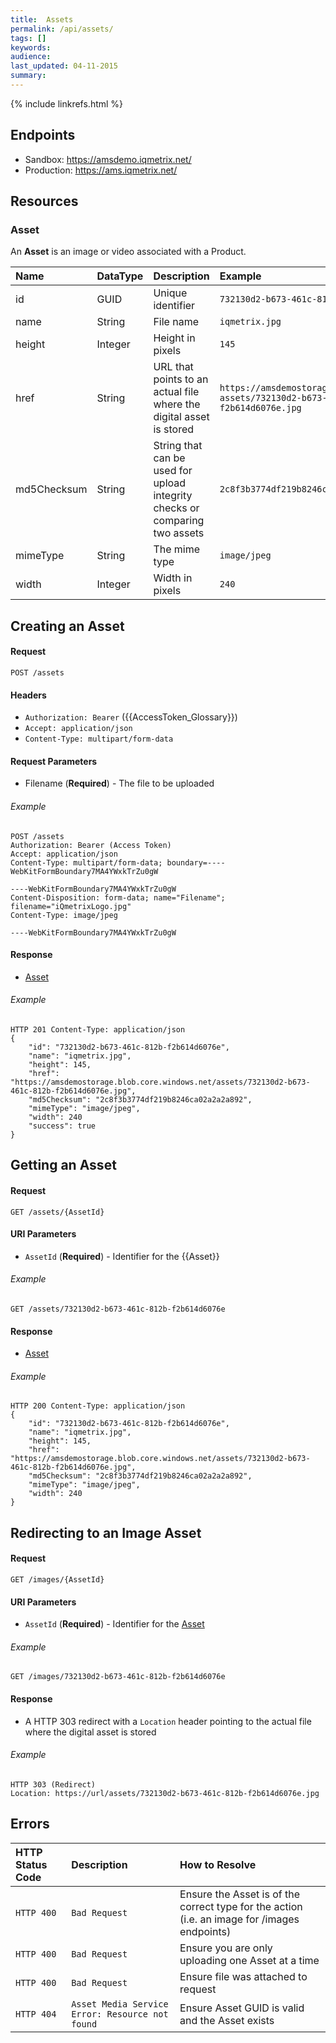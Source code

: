 ```yaml
---
title:  Assets
permalink: /api/assets/
tags: []
keywords: 
audience: 
last_updated: 04-11-2015
summary: 
---
```

{% include linkrefs.html %}

## Endpoints

* Sandbox: https://amsdemo.iqmetrix.net/
* Production: https://ams.iqmetrix.net/

## Resources

### Asset

An **Asset** is an image or video associated with a Product.

| Name | DataType | Description | Example |
|:-----|:---------|:------------|:--------|
| id | GUID | Unique identifier | `732130d2-b673-461c-812b-f2b614d6076e` |
| name | String | File name | `iqmetrix.jpg` |
| height | Integer | Height in pixels | `145` |
| href | String | URL that points to an actual file where the digital asset is stored | `https://amsdemostorage.blob.core.windows.net/`<br/>`assets/732130d2-b673-461c-812b-f2b614d6076e.jpg` |
| md5Checksum | String | String that can be used for upload integrity checks or comparing two assets  | `2c8f3b3774df219b8246ca02a2a2a892` |
| mimeType | String | The mime type | `image/jpeg` |
| width | Integer | Width in pixels | `240` |

## Creating an Asset

#### Request

    POST /assets
    
#### Headers

* `Authorization: Bearer` ({{AccessToken_Glossary}})
* `Accept: application/json`
* `Content-Type: multipart/form-data`

#### Request Parameters

* Filename (**Required**) - The file to be uploaded

###### Example

    POST /assets
    Authorization: Bearer (Access Token)
    Accept: application/json
    Content-Type: multipart/form-data; boundary=----WebKitFormBoundary7MA4YWxkTrZu0gW

    ----WebKitFormBoundary7MA4YWxkTrZu0gW
    Content-Disposition: form-data; name="Filename"; filename="iQmetrixLogo.jpg"
    Content-Type: image/jpeg

    ----WebKitFormBoundary7MA4YWxkTrZu0gW

#### Response

* [Asset](#asset)

###### Example

    HTTP 201 Content-Type: application/json
    {
        "id": "732130d2-b673-461c-812b-f2b614d6076e",
        "name": "iqmetrix.jpg",
        "height": 145,
        "href": "https://amsdemostorage.blob.core.windows.net/assets/732130d2-b673-461c-812b-f2b614d6076e.jpg",
        "md5Checksum": "2c8f3b3774df219b8246ca02a2a2a892",
        "mimeType": "image/jpeg",
        "width": 240
        "success": true
    }

## Getting an Asset

#### Request

    GET /assets/{AssetId}

#### URI Parameters

* `AssetId` (**Required**) - Identifier for the {{Asset}}

###### Example

    GET /assets/732130d2-b673-461c-812b-f2b614d6076e

#### Response

* [Asset](#asset) 

###### Example

    HTTP 200 Content-Type: application/json
    {
        "id": "732130d2-b673-461c-812b-f2b614d6076e",
        "name": "iqmetrix.jpg",
        "height": 145,
        "href": "https://amsdemostorage.blob.core.windows.net/assets/732130d2-b673-461c-812b-f2b614d6076e.jpg",
        "md5Checksum": "2c8f3b3774df219b8246ca02a2a2a892",
        "mimeType": "image/jpeg",
        "width": 240
    }

## Redirecting to an Image Asset

#### Request

    GET /images/{AssetId}

#### URI Parameters

* `AssetId` (**Required**) - Identifier for the [Asset](#asset)

###### Example

    GET /images/732130d2-b673-461c-812b-f2b614d6076e

#### Response

* A HTTP 303 redirect with a `Location` header pointing to the actual file where the digital asset is stored

###### Example

    HTTP 303 (Redirect)
    Location: https://url/assets/732130d2-b673-461c-812b-f2b614d6076e.jpg

## Errors

| HTTP Status Code | Description | How to Resolve |
|:-----------------|:------------|:---------------|
| `HTTP 400` | `Bad Request` | Ensure the Asset is of the correct type for the action (i.e. an image for /images endpoints) |
| `HTTP 400` | `Bad Request` | Ensure you are only uploading one Asset at a time |
| `HTTP 400` | `Bad Request` | Ensure file was attached to request |
| `HTTP 404` | `Asset Media Service Error: Resource not found` | Ensure Asset GUID is valid and the Asset exists |